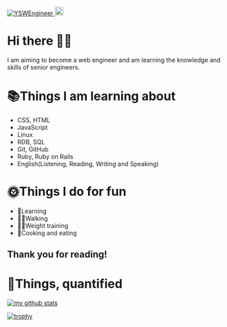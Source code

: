 <p align="left">
  <a href="https://github.com/YSWEngineer/">
    <img src="https://komarev.com/ghpvc/?username=YSWEngineer" alt="YSWEngineer" />
  </a>
  <//qiita.com/YSWEngineer">
    <img height="20" src="https://qiita-badge.apiapi.app/s/YSWEngineer/contributions.svg" />
  </a>
</p>

# Hi there 👋🏻
I am aiming to become a web engineer and am learning the knowledge and skills of senior engineers.

# 📚Things I am learning about <!-- 私が学んでいることについて -->
- CSS, HTML
- JavaScript
- Linux
- RDB, SQL
- Git, GitHub
- Ruby, Ruby on Rails
- English(Listening, Reading, Writing and Speaking)

# 🌞Things I do for fun <!-- 楽しむために私がしていること -->
- 📖Learning
- 🕺🏼Walking
- 🏋🏻Weight training
- 🍳Cooking and eating

## Thank you for reading!


<!--
**YSWEngineer/yswengineer** is a ✨ _special_ ✨ repository because its `README.md` (this file) appears on your GitHub profile.

Here are some ideas to get you started:

- 🔭 I’m currently working on ...
- 🌱 I’m currently learning ...
- 👯 I’m looking to collaborate on ...
- 🤔 I’m looking for help with ...
- 💬 Ask me about ...
- 📫 How to reach me: ...
- 😄 Pronouns: ...
- ⚡ Fun fact: ...
-->

# 🧮Things, quantified <!-- 数量で表したもの -->
<!-- リポジトリステータス -->
[![my github stats](https://github-readme-stats.vercel.app/api?username=YSWEngineer&hide=contribs&count_private=true&show_icons=true&theme=tokyonight)](https://github.com/YSWEngineer/)

<!-- ソースコード統計 -->
<!-- [![Top used Langs](https://github-readme-stats.vercel.app/api/top-langs/?username=YSWEngineer&layout=compact&theme=tokyonight)](https://github.com/YSWEngineer/) -->

[![trophy](https://github-profile-trophy.vercel.app/?username=YSWEngineer&theme=onedark)](https://github.com/ryo-ma/github-profile-trophy)
